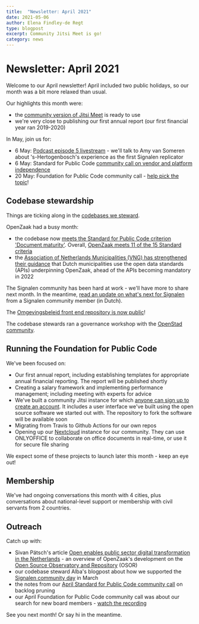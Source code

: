 ```yaml
---
title:  "Newsletter: April 2021"
date: 2021-05-06
author: Elena Findley-de Regt
type: blogpost
excerpt: Community Jitsi Meet is go!
category: news
---
```


# Newsletter: April 2021

Welcome to our April newsletter! April included two public holidays, so our month was a bit more relaxed than usual.

Our highlights this month were:

* the [community version of Jitsi Meet](https://github.com/publiccodenet/about/blob/develop/activities/tool-management/jitsi-guides.md) is ready to use
* we're very close to publishing our first annual report (our first financial year ran 2019-2020)

In May, join us for:

* 6 May: [Podcast episode 5 livestream](https://www.youtube.com/watch?v=zPF_3DpNA0A) - we'll talk to Amy van Someren about 's-Hertogenbosch's experience as the first Signalen replicator
* 6 May: Standard for Public Code [community call on vendor and platform independence](https://hackmd.io/-OegeqvoThCbAsw3c3gIjw)
* 20 May: Foundation for Public Code community call - [help pick the topic](https://github.com/publiccodenet/blog/issues/183)!

## Codebase stewardship

Things are ticking along in the [codebases we steward](https://publiccode.net/codebases/).

OpenZaak had a busy month:

* the codebase now [meets the Standard for Public Code criterion 'Document maturity'](https://github.com/open-zaak/open-zaak/pull/924). Overall, [OpenZaak meets 11 of the 15 Standard criteria](https://github.com/open-zaak/open-zaak/pull/924)
* the [Association of Netherlands Municipalities (VNG) has strengthened their guidance](https://web.archive.org/web/20210518193530/https://www.vngrealisatie.nl/nieuws/api-standaarden-zaakgericht-werken-vanaf-1-april) that Dutch municipalities use the open data standards (APIs) underpinning OpenZaak, ahead of the APIs becoming mandatory in 2022

The Signalen community has been hard at work - we'll have more to share next month. In the meantime, [read an update on what's next for Signalen](https://commonground.nl/news/view/2a13308d-872e-4b98-8dff-d4d3bcb36586/steeds-meer-gemeenten-maken-gebruik-van-signalen?utm_medium) from a Signalen community member (in Dutch).

The [Omgevingsbeleid front end repository is now public](https://github.com/Provincie-Zuid-Holland/Omgevingsbeleid-Frontend)!

The codebase stewards ran a governance workshop with the [OpenStad community](https://openstad.org/).

## Running the Foundation for Public Code

We've been focused on:

* Our first annual report, including establishing templates for appropriate annual financial reporting. The report will be published shortly
* Creating a salary framework and implementing performance management; including meeting with experts for advice
* We've built a community Jitsi instance for which [anyone can sign up to create an account](https://meet.community.publiccode.net/accountmanager/register/). It includes a user interface we've built using the open source software we started out with. The repository to fork the software will be available soon
* Migrating from Travis to Github Actions for our own repos
* Opening up our [Nextcloud](https://collaboration.publiccode.net/) instance for our community. They can use ONLYOFFICE to collaborate on office documents in real-time, or use it for secure file sharing

We expect some of these projects to launch later this month - keep an eye out!

## Membership

We've had ongoing conversations this month with 4 cities, plus conversations about national-level support or membership with civil servants from 2 countries.

## Outreach

Catch up with:

* Sivan Pätsch's article [Open enables public sector digital transformation in the Netherlands](https://joinup.ec.europa.eu/collection/open-source-observatory-osor/news/we-liberated-our-own-data-silos-market) - an overview of OpenZaak's development on the [Open Source Observatory and Repository](https://joinup.ec.europa.eu/collection/open-source-observatory-osor) (OSOR)
* our codebase steward Alba's blogpost about how we supported the [Signalen community day](https://blog.publiccode.net/signalen/2021/04/09/three-ways-we-supported-the-past-signalen-community-meetup.html) in March
* the notes from our [April Standard for Public Code community call](https://blog.publiccode.net/community%20call/2021/04/12/notes-from-community-call-1-april-2021.html) on backlog pruning
* our April Foundation for Public Code community call was about our search for new board members - [watch the recording](https://youtu.be/igmbZDuv8rg)

See you next month! Or say hi in the meantime.
